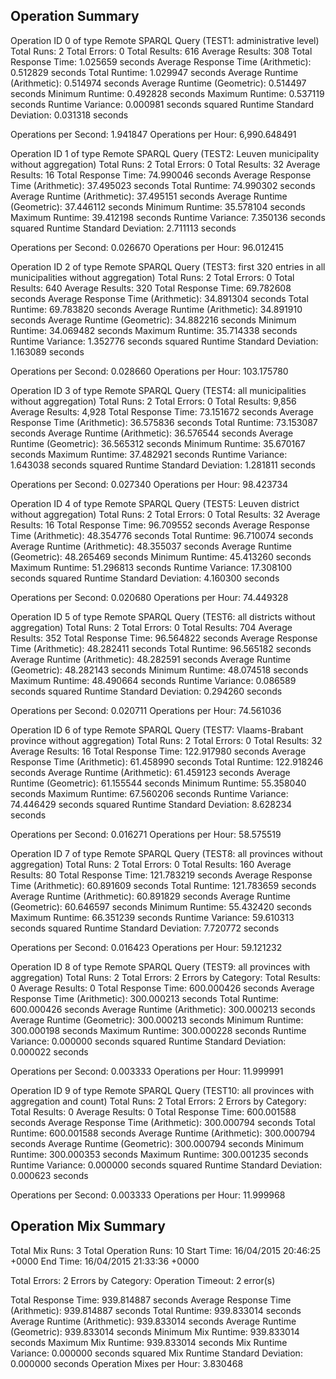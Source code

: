 Operation Summary
-----------------

Operation ID 0 of type Remote SPARQL Query (TEST1: administrative level)
Total Runs: 2
Total Errors: 0
Total Results: 616
Average Results: 308
Total Response Time: 1.025659 seconds
Average Response Time (Arithmetic): 0.512829 seconds
Total Runtime: 1.029947 seconds
Average Runtime (Arithmetic): 0.514974 seconds
Average Runtime (Geometric): 0.514497 seconds
Minimum Runtime: 0.492828 seconds
Maximum Runtime: 0.537119 seconds
Runtime Variance: 0.000981 seconds squared
Runtime Standard Deviation: 0.031318 seconds

Operations per Second: 1.941847
Operations per Hour: 6,990.648491

Operation ID 1 of type Remote SPARQL Query (TEST2: Leuven municipality without aggregation)
Total Runs: 2
Total Errors: 0
Total Results: 32
Average Results: 16
Total Response Time: 74.990046 seconds
Average Response Time (Arithmetic): 37.495023 seconds
Total Runtime: 74.990302 seconds
Average Runtime (Arithmetic): 37.495151 seconds
Average Runtime (Geometric): 37.446112 seconds
Minimum Runtime: 35.578104 seconds
Maximum Runtime: 39.412198 seconds
Runtime Variance: 7.350136 seconds squared
Runtime Standard Deviation: 2.711113 seconds

Operations per Second: 0.026670
Operations per Hour: 96.012415

Operation ID 2 of type Remote SPARQL Query (TEST3: first 320 entries in all municipalities without aggregation)
Total Runs: 2
Total Errors: 0
Total Results: 640
Average Results: 320
Total Response Time: 69.782608 seconds
Average Response Time (Arithmetic): 34.891304 seconds
Total Runtime: 69.783820 seconds
Average Runtime (Arithmetic): 34.891910 seconds
Average Runtime (Geometric): 34.882216 seconds
Minimum Runtime: 34.069482 seconds
Maximum Runtime: 35.714338 seconds
Runtime Variance: 1.352776 seconds squared
Runtime Standard Deviation: 1.163089 seconds

Operations per Second: 0.028660
Operations per Hour: 103.175780

Operation ID 3 of type Remote SPARQL Query (TEST4: all municipalities without aggregation)
Total Runs: 2
Total Errors: 0
Total Results: 9,856
Average Results: 4,928
Total Response Time: 73.151672 seconds
Average Response Time (Arithmetic): 36.575836 seconds
Total Runtime: 73.153087 seconds
Average Runtime (Arithmetic): 36.576544 seconds
Average Runtime (Geometric): 36.565312 seconds
Minimum Runtime: 35.670167 seconds
Maximum Runtime: 37.482921 seconds
Runtime Variance: 1.643038 seconds squared
Runtime Standard Deviation: 1.281811 seconds

Operations per Second: 0.027340
Operations per Hour: 98.423734

Operation ID 4 of type Remote SPARQL Query (TEST5: Leuven district without aggregation)
Total Runs: 2
Total Errors: 0
Total Results: 32
Average Results: 16
Total Response Time: 96.709552 seconds
Average Response Time (Arithmetic): 48.354776 seconds
Total Runtime: 96.710074 seconds
Average Runtime (Arithmetic): 48.355037 seconds
Average Runtime (Geometric): 48.265469 seconds
Minimum Runtime: 45.413260 seconds
Maximum Runtime: 51.296813 seconds
Runtime Variance: 17.308100 seconds squared
Runtime Standard Deviation: 4.160300 seconds

Operations per Second: 0.020680
Operations per Hour: 74.449328

Operation ID 5 of type Remote SPARQL Query (TEST6: all districts without aggregation)
Total Runs: 2
Total Errors: 0
Total Results: 704
Average Results: 352
Total Response Time: 96.564822 seconds
Average Response Time (Arithmetic): 48.282411 seconds
Total Runtime: 96.565182 seconds
Average Runtime (Arithmetic): 48.282591 seconds
Average Runtime (Geometric): 48.282143 seconds
Minimum Runtime: 48.074518 seconds
Maximum Runtime: 48.490664 seconds
Runtime Variance: 0.086589 seconds squared
Runtime Standard Deviation: 0.294260 seconds

Operations per Second: 0.020711
Operations per Hour: 74.561036

Operation ID 6 of type Remote SPARQL Query (TEST7: Vlaams-Brabant province without aggregation)
Total Runs: 2
Total Errors: 0
Total Results: 32
Average Results: 16
Total Response Time: 122.917980 seconds
Average Response Time (Arithmetic): 61.458990 seconds
Total Runtime: 122.918246 seconds
Average Runtime (Arithmetic): 61.459123 seconds
Average Runtime (Geometric): 61.155544 seconds
Minimum Runtime: 55.358040 seconds
Maximum Runtime: 67.560206 seconds
Runtime Variance: 74.446429 seconds squared
Runtime Standard Deviation: 8.628234 seconds

Operations per Second: 0.016271
Operations per Hour: 58.575519

Operation ID 7 of type Remote SPARQL Query (TEST8: all provinces without aggregation)
Total Runs: 2
Total Errors: 0
Total Results: 160
Average Results: 80
Total Response Time: 121.783219 seconds
Average Response Time (Arithmetic): 60.891609 seconds
Total Runtime: 121.783659 seconds
Average Runtime (Arithmetic): 60.891829 seconds
Average Runtime (Geometric): 60.646597 seconds
Minimum Runtime: 55.432420 seconds
Maximum Runtime: 66.351239 seconds
Runtime Variance: 59.610313 seconds squared
Runtime Standard Deviation: 7.720772 seconds

Operations per Second: 0.016423
Operations per Hour: 59.121232

Operation ID 8 of type Remote SPARQL Query (TEST9: all provinces with aggregation)
Total Runs: 2
Total Errors: 2
Errors by Category: 
Total Results: 0
Average Results: 0
Total Response Time: 600.000426 seconds
Average Response Time (Arithmetic): 300.000213 seconds
Total Runtime: 600.000426 seconds
Average Runtime (Arithmetic): 300.000213 seconds
Average Runtime (Geometric): 300.000213 seconds
Minimum Runtime: 300.000198 seconds
Maximum Runtime: 300.000228 seconds
Runtime Variance: 0.000000 seconds squared
Runtime Standard Deviation: 0.000022 seconds

Operations per Second: 0.003333
Operations per Hour: 11.999991

Operation ID 9 of type Remote SPARQL Query (TEST10: all provinces with aggregation and count)
Total Runs: 2
Total Errors: 2
Errors by Category: 
Total Results: 0
Average Results: 0
Total Response Time: 600.001588 seconds
Average Response Time (Arithmetic): 300.000794 seconds
Total Runtime: 600.001588 seconds
Average Runtime (Arithmetic): 300.000794 seconds
Average Runtime (Geometric): 300.000794 seconds
Minimum Runtime: 300.000353 seconds
Maximum Runtime: 300.001235 seconds
Runtime Variance: 0.000000 seconds squared
Runtime Standard Deviation: 0.000623 seconds

Operations per Second: 0.003333
Operations per Hour: 11.999968

Operation Mix Summary
---------------------

Total Mix Runs: 3
Total Operation Runs: 10
Start Time: 16/04/2015 20:46:25 +0000
End Time: 16/04/2015 21:33:36 +0000

Total Errors: 2
Errors by Category: 
  Operation Timeout: 2 error(s)

Total Response Time: 939.814887 seconds
Average Response Time (Arithmetic): 939.814887 seconds
Total Runtime: 939.833014 seconds
Average Runtime (Arithmetic): 939.833014 seconds
Average Runtime (Geometric): 939.833014 seconds
Minimum Mix Runtime: 939.833014 seconds
Maximum Mix Runtime: 939.833014 seconds
Mix Runtime Variance: 0.000000 seconds squared
Mix Runtime Standard Deviation: 0.000000 seconds
Operation Mixes per Hour: 3.830468
